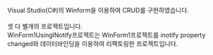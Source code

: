 Visual Studio(C#)의 Winform을 이용하여 CRUD를 구현하였습니다.<br /><br />
셋 다 별개의 프로젝트입니다.<br/>
WinForm1UsingINotify프로젝트는 WinForm1프로젝트를 inotify property changed와 데이터바인딩을 이용하여 리팩토링한 프로젝트입니다.